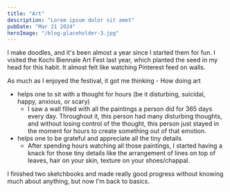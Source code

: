 ```yaml
---
title: "Art"
description: "Lorem ipsum dolor sit amet"
pubDate: "Mar 21 2024"
heroImage: "/blog-placeholder-3.jpg"
---
```


I make doodles, and it's been almost a year since I started them for fun. I visited the Kochi Biennale Art Fest last year, which planted the seed in my head for this habit. It almost felt like watching Pinterest feed on walls.

As much as I enjoyed the festival, it got me thinking - How doing art

- helps one to sit with a thought for hours (be it disturbing, suicidal, happy, anxious, or scary)
  - I saw a wall filled with all the paintings a person did for 365 days every day. Throughout it, this person had many disturbing thoughts, and without losing control of the thought, this person just stayed in the moment for hours to create something out of that emotion.
- helps one to be grateful and appreciate all the tiny details
  - After spending hours watching all those paintings, I started having a knack for those tiny details like the arrangement of lines on top of leaves, hair on your skin, texture on your shoes/chappal.

I finished two sketchbooks and made really good progress without knowing much about anything, but now I'm back to basics.
